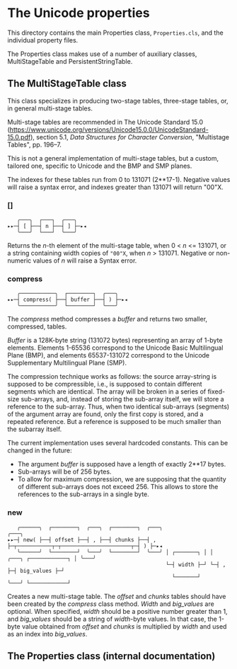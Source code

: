 # The Unicode properties

This directory contains the main Properties class, ``Properties.cls``, and the individual property files.

The Properties class makes use of a number of auxiliary classes, MultiStageTable and PersistentStringTable.

## The MultiStageTable class

This class specializes in producing two-stage tables, three-stage tables, or, in general multi-stage tables.

Multi-stage tables are recommended in The Unicode Standard 15.0 (https://www.unicode.org/versions/Unicode15.0.0/UnicodeStandard-15.0.pdf), section 5.1, 
_Data Structures for Character Conversion_, "Multistage Tables", pp. 196–7.

This is not a general implementation of multi-stage tables, but a custom, tailored one, specific to Unicode and the BMP and SMP planes.

The indexes for these tables run from 0 to 131071 (2**17-1). Negative values will raise a syntax error, and indexes greater than 131071 will return "00"X.

### []

```
   ╭───╮  ┌───┐  ╭───╮
▸▸─┤ [ ├──┤ n ├──┤ ] ├─▸◂
   ╰───╯  └───┘  ╰───╯
```

Returns the _n_-th element of the multi-stage table, when 0 < _n_ <= 131071, or a string containing width copies of ``"00"X``, when _n_ > 131071. Negative or non-numeric values of _n_ will raise a Syntax error.

### compress

```
   ╭───────────╮  ┌────────┐  ╭───╮
▸▸─┤ compress( ├──┤ buffer ├──┤ ) ├─▸◂
   ╰───────────╯  └────────┘  ╰───╯
```

The _compress_ method compresses a _buffer_ and returns two smaller, compressed, tables.

_Buffer_ is a 128K-byte string (131072 bytes) representing an array of 1-byte elements. Elements 1-65536 correspond to the Unicode Basic Multilingual Plane (BMP), and elements 65537-131072 correspond to the Unicode Supplementary Multilingual Plane (SMP).

The compression technique works as follows: the source array-string is supposed to be compressible, i.e., is supposed to contain different segments which are identical. 
The array will be broken in a series of fixed-size sub-arrays, and, instead of storing the sub-array itself, we will store a reference to the sub-array. 
Thus, when two identical sub-arrays (segments) of the argument array are found, only the first copy is stored, and a repeated reference. 
But a reference is supposed to be much smaller than the subarray itself.

The current implementation uses several hardcoded constants. This can be changed in the future:

* The argument _buffer_ is supposed have a length of exactly 2**17 bytes.
* Sub-arrays will be of 256 bytes.
* To allow for maximum compression, we are supposing that the quantity of different sub-arrays does not exceed 256. This allows to store the references to the sub-arrays in a single byte.

### new

```
   ╭──────╮  ┌────────┐  ╭───╮  ┌────────┐  ╭───╮                                        ╭───╮
▸▸─┤ new( ├──┤ offset ├──┤ , ├──┤ chunks ├──┤ , ├─┬───────────┬─┬──────────────────────┬─┤ ) ├─▸◂
   ╰──────╯  └────────┘  ╰───╯  └────────┘  ╰───╯ │ ┌───────┐ │ │ ╭───╮ ┌────────────┐ │ ╰───╯
                                                  └─┤ width ├─┘ └─┤ , ├─┤ big_values ├─┘
                                                    └───────┘     ╰───╯ └────────────┘
```

Creates a new multi-stage table. The _offset_ and _chunks_ tables should have been created by the _compress_ class method. _Width_ and _big_values_ are optional. When specified, _width_ should be a positive number greater than 1, and _big_values_ should be a string of _width_-byte values. In that case, the 1-byte value obtained from _offset_ and _chunks_ is multiplied by _width_ and used as an index into _big_values_.

## The Properties class (internal documentation)


